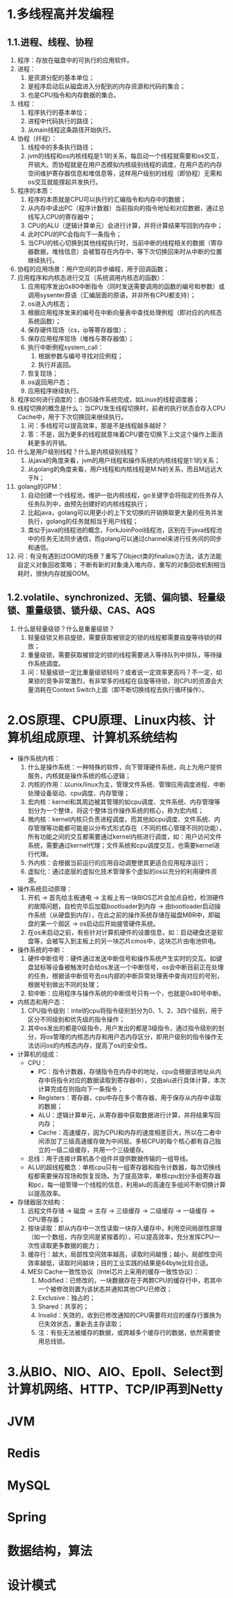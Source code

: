 # 1.多线程高并发编程

## 1.1.进程、线程、协程

1. 程序：存放在磁盘中的可执行的应用软件。
2. 进程：
    1. 是资源分配的基本单位；
    2. 是程序启动后从磁盘进入分配到的内存资源和代码的集合；
    3. 也是CPU指令和内存数据的集合。
3. 线程：
    1. 程序执行的基本单位；
    2. 进程中代码执行的路径；
    3. 从main线程这条路径开始执行。
4. 协程（纤程）：
    1. 线程中的多条执行路径；
    2. jvm的线程和os内核线程是1:1的关系，每启动一个线程就需要和os交互，开销大。而协程就是在用户态模拟内核级别线程的调度，在用户态的内存空间维护寄存器信息和堆信息等，这样用户级别的线程（即协程）无需和os交互就能撑起并发执行。
5. 程序的本质：
    1. 程序的本质就是CPU可以执行的汇编指令和内存中的数据；
    2. 从内存中读出PC（程序计数器）当前指向的指令地址和对应数据，通过总线写入CPU的寄存器中；
    3. CPU的ALU（逻辑计算单元）会进行计算，并将计算结果写回到内存中；
    4. 此时CPU的PC会指向下一条指令；
    5. 当CPU的核心切换到其他线程执行时，当前中断的线程相关的数据（寄存器数据，堆栈信息）会被暂存在内存中，等下次切换回来时从中断的位置继续执行。
6. 协程的应用场景：用户空间的异步编程，用于回调函数；
7. 应用程序和内核态进行交互（系统调用内核态的函数）：
    1. 应用程序发出0x80中断指令（同时发送需要调用的函数的编号和参数）或调用sysenter原语（汇编层面的原语，并非所有CPU都支持）；
    2. os进入内核态；
    3. 根据应用程序发来的编号在中断向量表中查找处理例程（即对应的内核态系统函数）；
    4. 保存硬件现场（cs，ip等寄存器值）；
    5. 保存应用程序现场（堆栈与寄存器值）；
    6. 执行中断例程system_call：
       1. 根据参数与编号寻找对应例程；
       2. 执行并返回。
    7. 恢复现场；
    8. os返回用户态；
    9. 应用程序继续执行。
8. 程序如何进行调度的：由OS操作系统完成，如Linux的线程调度器；
9. 线程切换的概念是什么：当CPU发生线程切换时，前者的执行状态会存入CPU Cache中，用于下次切换回来继续执行。
    1. 问：多线程可以提高效率，那是不是线程越多越好？
    2. 答：不是，因为更多的线程就意味着CPU要在切换下上文这个操作上面消耗更多的开销。
10. 什么是用户级别线程？什么是内核级别线程？
    1. 从java的角度来看，jvm的用户线程和操作系统的内核线程是1:1的关系；
    2. 从golang的角度来看，用户线程和内核线程是M:N的关系，而且M远远大于N；
11. golang的GPM：
     1. 自动创建一个线程池，维护一批内核线程，go关键字会将指定的任务存入任务队列中，由预先创建好的内核线程执行；
     2. 比起java，golang可以用更小的上下文切换的开销换取更大量的任务并发执行，golang的任务就相当于用户线程；
     3. 类似于java的线程池的概念，ForkJoinPool线程池，区别在于java线程池中的任务无法同步通信，而golang可以通过channel来进行任务间的同步和通信。
12. 问：有没有遇到过OOM的场景？重写了Object类的finalize()方法，该方法能自定义对象回收策略；  不断有新的对象涌入堆内存，重写的对象回收机制相当耗时，很快内存就报OOM。

## 1.2.volatile、synchronized、无锁、偏向锁、轻量级锁、重量级锁、锁升级、CAS、AQS

1. 什么是轻量级锁？什么是重量级锁？
    1. 轻量级锁又称自旋锁，需要获取被锁定的锁的线程都需要自旋等待锁的释放；
    2. 重量级锁，需要获取被锁定的锁的线程需要进入等待队列中排队，等待操作系统调度。
    3. 问：轻量级锁一定比重量级锁轻吗？或者说一定效率更高吗？不一定，如果锁的竞争非常激烈，有非常多的线程在自旋等待锁，则CPU的资源会大量消耗在Context Switch上面（即不断切换线程去执行循环操作）。



# 2.OS原理、CPU原理、Linux内核、计算机组成原理、计算机系统结构

* 操作系统内核：
  1. 什么是操作系统：一种特殊的软件，向下管理硬件系统，向上为用户提供服务，内核就是操作系统的核心逻辑；
  2. 内核的作用：以unix/linux为主，管理文件系统、管理应用调度进程、中断处理设备驱动、cpu调度、内存管理；
  3. 宏内核：kernel和其周边被其管理的如cpu调度、文件系统、内存管理等划分为一个整体，将这个整体当作操作系统的核心，称为宏内核；
  4. 微内核：kernel内核只负责进程调度，而其他如cpu调度、文件系统、内存管理等功能都可能是以分布式形式存在（不同的核心管理不同的功能），所有功能之间的交互都需要通过kernel内核进行调度，如：用户访问文件系统，需要通过kernel代理；文件系统和cpu调度交互，也需要kernel进行代理。
  5. 外内核：会根据当前运行的应用自动调整使其更适合应用程序运行；
  6. 虚拟化：通过底层的虚拟化技术管理多个虚拟的os以充分的利用硬件资源。
* 操作系统启动原理：
  1. 开机 -> 首先给主板通电 -> 主板上有一块BIOS芯片会加点自检，检测硬件的故障问题，自检完毕后加载bootloader到内存 -> 由bootloader启动操作系统（从硬盘到内存），在此之前的操作系统存储在磁盘MBR中，即磁盘的第一个扇区 -> os启动后开始接管硬件系统。
  2. 在os未启动之前，有些针对计算机硬件的设置信息，如：启动硬盘还是软盘等，会被写入到主板上的另一块芯片cmos中，这块芯片由电池供电。
* 操作系统的中断：
  1. 硬件中断信号：硬件通过发送中断信号和操作系统产生实时的交互。如键盘鼠标等设备被触发时会给os发送一个中断信号，os会中断目前正在处理的任务，根据该中断信号去os内部的中断异常处理表中查询对应的号别，根据号别做出不同的处理；
  2. 软中断：应用程序与操作系统的中断信号只有一个，也就是0x80号中断。
* 内核态和用户态：
  1. CPU指令级别：intel的cpu将指令级别划分为0、1、2、3四个级别，用于区分不同级别和优先级的指令操作；
  2. 其中os发出的都是0级指令，用户发出的都是3级指令，通过指令级别的划分，将os管理的内核态内存和用户态内存区分，即用户级别的指令操作无法访问os的内核态内存，提高了os的安全性。
* 计算机的组成：
  * CPU：
    * PC：指令计数器，存储指令在内存中的地址，cpu会根据该地址从内存中将指令对应的数据读取到寄存器中），交由alu进行具体计算，本次计算完成在则指向下一条指令；
    * Registers：寄存器，cpu中存在多个寄存器，用于保存从内存中读取的数据；
    * ALU：逻辑计算单元，从寄存器中获取数据进行计算，并将结果写回内存；
    * Cache：高速缓存，因为CPU和内存的速度相差巨大，所以在二者中间添加了三级高速缓存做为中间层。多核CPU的每个核心都有自己独立的一级二级缓存，共用一个三级缓存。
  * 总线：用于连接计算机各个组件并提供数据传输的一组导线。
  * ALU的超线程概念：单核cpu只有一组寄存器和指令计数器，每次切换线程都需要保存现场和恢复现场。为了提高效率，单核cpu划分多组寄存器和pc，每一组管理一个线程的信息，利用alu的高速在多组间不断切换计算以提高效率。
* 存储器层次结构：
  1. 远程文件存储 -> 磁盘 -> 主存 -> 三级缓存 -> 二级缓存 -> 一级缓存 -> CPU寄存器；
  3. 按块读取：即从内存中一次性读取一块存入缓存中，利用空间局部性原理（如一个数组，内存空间是紧挨着的），可以提高效率，充分发挥CPU一次性读取更多数据的能力；
  4. 缓存行：越大，局部性空间效率越高，读取时间越慢；越小，局部性空间效率越低，读取时间越块；目的工业实践的结果是64byte比较合适。
  5. MESI Cache一致性协议（Intel芯片上采用的缓存一致性协议）：
     1. Modified：已修改的，一块数据存在于两颗CPU的缓存行中，若其中一个被修改则置为该状态并通知其他CPU已修改；
     2. Exclusive：独占的；
     3. Shared：共享的；
     4. Invalid：失效的，收到已修改通知的CPU需要将对应的缓存行置换为已失效状态，重新去主存读取；
     5. 注：有些无法被缓存的数据，或跨越多个缓存行的数据，依然需要使用总线锁。



# 3.从BIO、NIO、AIO、Epoll、Select到计算机网络、HTTP、TCP/IP再到Netty



# JVM



# Redis



# MySQL



# Spring



# 数据结构，算法



# 设计模式

